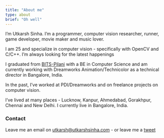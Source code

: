 ```yaml
---
title: "About me"
type: about
brief: "Oh well"
---
```

I’m Utkarsh Sinha. I’m a programmer, computer vision researcher, runner, game developer, movie maker and music lover.

I am 25 and specialize in computer vision - specifically with OpenCV and C/C++. I’m always looking for the latest happenings

I graduated from [BITS-Pilani](http://en.wikipedia.org/wiki/Birla_Institute_of_Technology_and_Science,_Pilani_%E2%80%93_Goa_Campus) with a BE in Computer Science and am currently working with Dreamworks Animation/Technicolor as a technical director in Bangalore, India.

In the past, I’ve worked at PDI/Dreamworks and on freelance projects on computer vision.

I’ve lived at many places - Lucknow, Kanpur, Ahmedabad, Gorakhpur, Chennai and New Delhi. I currently live in Bangalore, India.

### Contact
Leave me an email on [utkarsh@utkarshsinha.com](mailto:utkarsh@utkarshsinha.com) - or leave me a [tweet](http://twitter.com/utkarshsinha)
